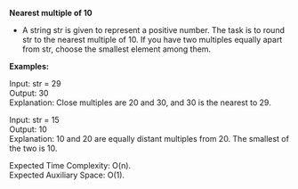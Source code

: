 **Nearest multiple of 10**

 - A string str is given to represent a positive number. The task is to round str to the nearest multiple of 10.  If you have two multiples equally apart from str, choose the smallest element among them.


**Examples:**

Input: str = 29 \
Output: 30\
Explanation: Close multiples are 20 and 30, and 30 is the nearest to 29. 


Input: str = 15\
Output: 10\
Explanation: 10 and 20 are equally distant multiples from 20. The smallest of the two is 10.


Expected Time Complexity: O(n).\
Expected Auxiliary Space: O(1).
